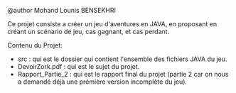 @author Mohand Lounis BENSEKHRI 

Ce projet consiste a créer un jeu d'aventures en JAVA, en proposant en créant un scénario de jeu, cas gagnant, et cas perdant.

Contenu du Projet:
* src : qui est le dossier qui contient l'ensemble des fichiers JAVA du jeu.
* DevoirZork.pdf : qui est le sujet du projet.
* Rapport_Partie_2 : qui est le rapport final du projet (partie 2 car on nous a demandé déjà une prémière version incomplète du jeu). 
